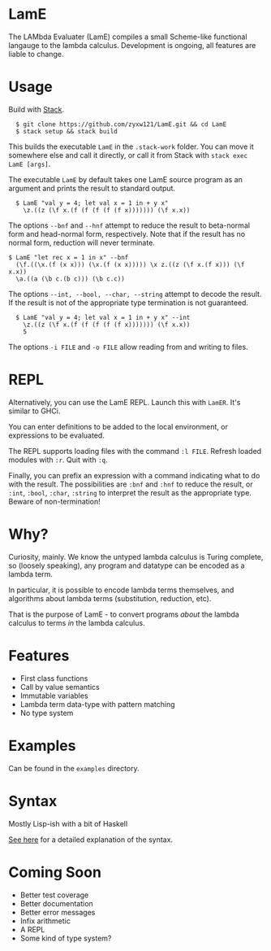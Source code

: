 # LamE
The LAMbda Evaluater (LamE) compiles a small Scheme-like functional langauge to the lambda calculus. 
Development is ongoing, all features are liable to change.

# Usage
Build with [Stack](https://docs.haskellstack.org/en/stable/README/).

```
  $ git clone https://github.com/zyxw121/LamE.git && cd LamE
  $ stack setup && stack build  
```

This builds the executable `LamE` in the `.stack-work` folder. You can move it somewhere else and call it directly, or call it from Stack with `stack exec LamE [args]`.

The executable `LamE` by default takes one LamE source program as an argument and prints the result to standard output.

```
  $ LamE "val y = 4; let val x = 1 in + y x" 
    \z.((z (\f x.(f (f (f (f (f x))))))) (\f x.x))
```

The options `--bnf` and `--hnf` attempt to reduce the result to beta-normal form and head-normal form, respectively. Note that if the result has no normal form, reduction will never terminate.
```
$ LamE "let rec x = 1 in x" --bnf
  (\f.((\x.(f (x x))) (\x.(f (x x))))) \x z.((z (\f x.(f x))) (\f x.x))
  \a.((a (\b c.(b c))) (\b c.c))
```

The options `--int, --bool, --char, --string` attempt to decode the result. If the result is not of the appropriate type termination is not guaranteed.

```
  $ LamE "val y = 4; let val x = 1 in + y x" --int
    \z.((z (\f x.(f (f (f (f (f x))))))) (\f x.x))
    5
```

The options `-i FILE` and `-o FILE` allow reading from and writing to files.
# REPL
Alternatively, you can use the LamE REPL. Launch this with `LamER`. It's similar to GHCi.

You can enter definitions to be added to the local environment, or expressions to be evaluated.

The REPL supports loading files with the command `:l FILE`. Refresh loaded modules with `:r`. Quit with `:q`.

Finally, you can prefix an expression with a command indicating what to do with the result. The possibilities are `:bnf` and `:hnf` to reduce the result, or `:int`, `:bool`, `:char`, `:string` to interpret the result as the appropriate type. Beware of non-termination!
 
# Why?
Curiosity, mainly. We know the untyped lambda calculus is Turing complete, so (loosely speaking), any program and datatype can be encoded as a lambda term. 

In particular, it is possible to encode lambda terms themselves, and algorithms about lambda terms (substitution, reduction, etc). 

That is the purpose of LamE - to convert programs _about_ the lambda calculus to terms _in_ the lambda calculus.

# Features

* First class functions
* Call by value semantics
* Immutable variables
* Lambda term data-type with pattern matching
* No type system

# Examples
Can be found in the `examples` directory.

# Syntax
Mostly Lisp-ish with a bit of Haskell

[See here](SYNTAX.md) for a detailed explanation of the syntax.

# Coming Soon
* Better test coverage
* Better documentation
* Better error messages
* Infix arithmetic
* A REPL
* Some kind of type system?
